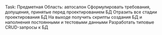Task:
Предметная Область:  автосалон 
Сформулировать требования, допущения, принятые перед проектированием БД 
Отразить все стадии проектирования БД
На выходе получить скрипты создания БД и наполнения постоянными и тестовыми данными
Разработать типовые CRUD-запросы к БД
